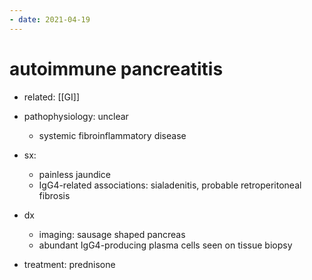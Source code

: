 ```yaml
---
- date: 2021-04-19
---
```


# autoimmune pancreatitis

- related: [[GI]]

- pathophysiology: unclear
	- systemic fibroinflammatory disease

- sx:
	- painless jaundice
	- IgG4-related associations: sialadenitis, probable retroperitoneal fibrosis

- dx
	- imaging: sausage shaped pancreas
	- abundant IgG4-producing plasma cells seen on tissue biopsy

- treatment: prednisone
